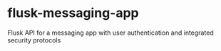 # flusk-messaging-app
Flusk API for a messaging app with user authentication and integrated security protocols
